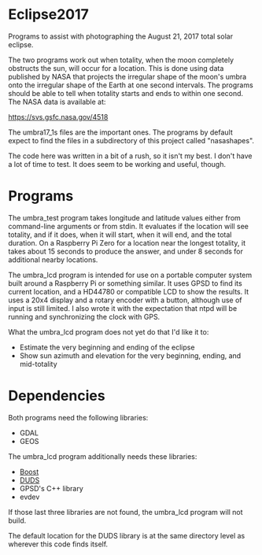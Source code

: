 # Eclipse2017
Programs to assist with photographing the August 21, 2017 total solar eclipse.

The two programs work out when totality, when the moon completely obstructs the sun, will occur 
for a location. This is done using data published by NASA that projects the irregular shape of 
the moon's umbra onto the irregular shape of the Earth at one second intervals. The programs 
should be able to tell when totality starts and ends to within one second. The NASA data is 
available at:

https://svs.gsfc.nasa.gov/4518

The umbra17_1s files are the important ones. The programs by default expect to find the files in 
a subdirectory of this project called "nasashapes".

The code here was written in a bit of a rush, so it isn't my best. I don't have a lot of time to 
test. It does seem to be working and useful, though.

# Programs

The umbra_test program takes longitude and latitude values either from command-line arguments or 
from stdin. It evaluates if the location will see totality, and if it does, when it will start, 
when it will end, and the total duration. On a Raspberry Pi Zero for a location near the 
longest totality, it takes about 15 seconds to produce the answer, and under 8 seconds for 
additional nearby locations.

The umbra_lcd program is intended for use on a portable computer system built around a Raspberry 
Pi or something similar. It uses GPSD to find its current location, and a HD44780 or compatible 
LCD to show the results. It uses a 20x4 display and a rotary encoder with a button, although use of input is still limited. I also wrote it with the expectation that ntpd will be running and 
synchronizing the clock with GPS.

What the umbra_lcd program does not yet do that I'd like it to:
 - Estimate the very beginning and ending of the eclipse
 - Show sun azimuth and elevation for the very beginning, ending, and mid-totality

# Dependencies

Both programs need the following libraries:
 - GDAL
 - GEOS

The umbra_lcd program additionally needs these libraries:
 - [Boost](http://www.boost.org/)
 - [DUDS](https://github.com/jjackowski/duds)
 - GPSD's C++ library
 - evdev

If those last three libraries are not found, the umbra_lcd program will not build.

The default location for the DUDS library is at the same directory level as wherever this code 
finds itself.
